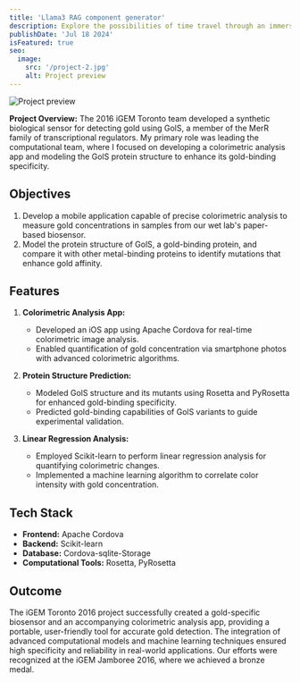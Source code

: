 ```yaml
---
title: 'Llama3 RAG component generator'
description: Explore the possibilities of time travel through an immersive website for a fictional travel agency, complete with dynamic destination timelines and interactive historical events.
publishDate: 'Jul 18 2024'
isFeatured: true
seo:
  image:
    src: '/project-2.jpg'
    alt: Project preview
---
```


![Project preview](/project-1.jpg)

**Project Overview:**
The 2016 iGEM Toronto team developed a synthetic biological sensor for detecting gold using GolS, a member of the MerR family of transcriptional regulators. My primary role was leading the computational team, where I focused on developing a colorimetric analysis app and modeling the GolS protein structure to enhance its gold-binding specificity.

## Objectives

1. Develop a mobile application capable of precise colorimetric analysis to measure gold concentrations in samples from our wet lab's paper-based biosensor.
2. Model the protein structure of GolS, a gold-binding protein, and compare it with other metal-binding proteins to identify mutations that enhance gold affinity.

## Features

1. **Colorimetric Analysis App:**

   - Developed an iOS app using Apache Cordova for real-time colorimetric image analysis.
   - Enabled quantification of gold concentration via smartphone photos with advanced colorimetric algorithms.

2. **Protein Structure Prediction:**

   - Modeled GolS structure and its mutants using Rosetta and PyRosetta for enhanced gold-binding specificity.
   - Predicted gold-binding capabilities of GolS variants to guide experimental validation.

3. **Linear Regression Analysis:**

   - Employed Scikit-learn to perform linear regression analysis for quantifying colorimetric changes.
   - Implemented a machine learning algorithm to correlate color intensity with gold concentration.

## Tech Stack

- **Frontend:** Apache Cordova
- **Backend:** Scikit-learn
- **Database:** Cordova-sqlite-Storage
- **Computational Tools:** Rosetta, PyRosetta

## Outcome

The iGEM Toronto 2016 project successfully created a gold-specific biosensor and an accompanying colorimetric analysis app, providing a portable, user-friendly tool for accurate gold detection. The integration of advanced computational models and machine learning techniques ensured high specificity and reliability in real-world applications. Our efforts were recognized at the iGEM Jamboree 2016, where we achieved a bronze medal.
